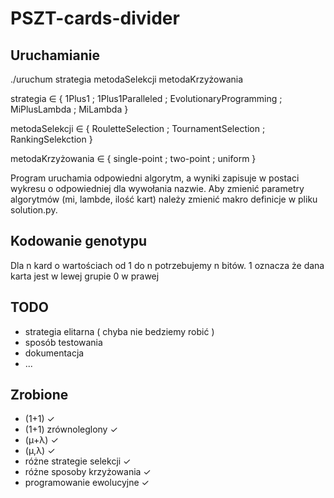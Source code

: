 # PSZT-cards-divider

## Uruchamianie
./uruchum strategia metodaSelekcji metodaKrzyżowania

strategia ∈ { 1Plus1 ; 1Plus1Paralleled ; EvolutionaryProgramming ; MiPlusLambda ; MiLambda }

metodaSelekcji ∈ { RouletteSelection ; TournamentSelection ; RankingSelekction }

metodaKrzyżowania ∈ { single-point ; two-point ; uniform }

Program uruchamia odpowiedni algorytm, a wyniki zapisuje w postaci wykresu o odpowiedniej dla wywołania nazwie.
Aby zmienić parametry algorytmów (mi, lambde, ilość kart) należy zmienić makro definicje w pliku solution.py.

## Kodowanie genotypu
Dla n kard o wartościach od 1 do n potrzebujemy n bitów. 
1 oznacza że dana karta jest w lewej grupie
0 w prawej

## TODO
* strategia elitarna ( chyba nie bedziemy robić )
* sposób testowania
* dokumentacja
* ...


## Zrobione
* (1+1) ✓
* (1+1) zrównoleglony ✓
* (μ+λ) ✓
* (μ,λ) ✓
* różne strategie selekcji  ✓
* różne sposoby krzyżowania ✓
* programowanie ewolucyjne  ✓
